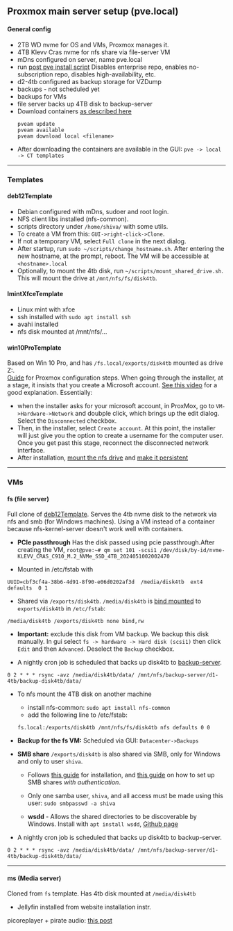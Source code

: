 ## Proxmox main server setup (pve.local) 


#### General config
- 2TB WD nvme for OS and VMs, Proxmox manages it.
- 4TB Klevv Cras nvme for nfs share via file-server VM
- mDns configured on server, name pve.local
- run [post pve install script](https://community-scripts.github.io/ProxmoxVE/scripts?id=post-pve-install) Disables enterprise repo, enables no-subscription repo, disables high-availability, etc.
- d2-4tb configured as backup storage for VZDump
- backups - not scheduled yet
- backups for VMs
- file server backs up 4TB disk to backup-server
- Download containers [as described here](https://pve.proxmox.com/wiki/Linux_Container#pct_container_images)
  ```
  pveam update
  pveam available
  pveam download local <filename>
  ```
- After downloading the containers are available in the GUI: `pve -> local -> CT templates`

---
### Templates

#### deb12Template 
- Debian configured with mDns, sudoer and root login.
- NFS client libs installed (nfs-common).
- scripts directory under `/home/shiva/` with some utils.
- To create a VM from this: `GUI->right-click->Clone`. 
- If not a temporary VM, select `Full clone` in the next dialog.
- After startup, run `sudo ~/scripts/change_hostname.sh`. After entering the new hostname, at the prompt, reboot. The VM will be accessible at `<hostname>.local`
- Optionally, to mount the 4tb disk, run `~/scripts/mount_shared_drive.sh`. This will mount the drive at `/mnt/nfs/fs/disk4tb`.

#### lmintXfceTemplate
- Linux mint with xfce
- ssh installed with `sudo apt install ssh`
- avahi installed
- nfs disk mounted at /mnt/nfs/...

#### win10ProTemplate

Based on Win 10 Pro, and has `/fs.local/exports/disk4tb` mounted as drive Z:. <br>
[Guide](https://pve.proxmox.com/wiki/Windows_10_guest_best_practices)
for Proxmox configuration steps. When going through the installer, at a stage, it insists that you create 
a Microsoft account. [See this video](https://www.youtube.com/watch?v=45n6_7DnrWc)
for a good explanation. Essentially:

  - when the installer asks for your microsoft account, in ProxMox, go to 
`VM->Hardware->Network` and doubple click, which brings up the edit dialog. Select the `Disconnected` checkbox. 
  - Then, in the installer, select `Create account`. At this point, the installer will just give you the option to create a username for the computer user. Once you get past this stage, reconnect the disconnected network interface.
  - After installation, [mount the nfs drive](https://www.dell.com/support/kbdoc/en-us/000019642/ecs-how-to-mount-nfs-share-on-windows-client)
and [make it persistent](https://www.opswat.com/docs/mdss/knowledge-base/windows-deployment--how-to-create-a-persistent-mount-for-smb-and)


---
### VMs

#### fs (file server)
Full clone of [deb12Template](#deb12template). Serves the 4tb nvme disk to the network via nfs and smb (for Windows machines). Using a VM instead of a container because nfs-kernel-server doesn't work well with containers.

- **PCIe passthrough** Has the disk passed using pcie passthrough.After creating the VM,
```root@pve:~# qm set 101 -scsi1 /dev/disk/by-id/nvme-KLEVV_CRAS_C910_M.2_NVMe_SSD_4TB_2024051002002470```

- Mounted in /etc/fstab with 
```
UUID=cbf3cf4a-38b6-4d91-8f90-e06d0202af3d  /media/disk4tb  ext4  defaults  0 1
```

- Shared via `/exports/disk4tb`. `/media/disk4tb` is [bind mounted](./LinuxHowTos.md#bind-mount) to `exports/disk4tb` in `/etc/fstab`: 
```
/media/disk4tb /exports/disk4tb none bind,rw
```

- **Important:** exclude this disk from VM backup. We backup this disk manually. In gui select `fs -> hardware -> Hard disk (scsi1)` then click `Edit` and then `Advanced`. Deselect the `Backup` checkbox. 

- A nightly cron job is scheduled that backs up disk4tb to [backup-server](./BackupServer.md).
```
0 2 * * * rsync -avz /media/disk4tb/data/ /mnt/nfs/backup-server/d1-4tb/backup-disk4tb/data/
```

- To nfs mount the 4TB disk on another machine
    - install nfs-common: `sudo apt install nfs-common`
    - add the following line to /etc/fstab:<br>
    ```
    fs.local:/exports/disk4tb /mnt/nfs/fs/disk4tb nfs defaults 0 0
    ``` 

- **Backup for the fs VM:**  Scheduled via GUI: `Datacenter->Backups`

- **SMB share** `/exports/disk4tb` is also shared via SMB, only for Windows and only to user `shiva`. 
    - Follows [this guide](https://ubuntu.com/tutorials/install-and-configure-samba#2-installing-samba) for installation, and 
[this guide](https://www.virtono.com/community/tutorial-how-to/samba-sharing-with-authentication/) on how to set up SMB shares *with authentication*.


    - Only one samba user, `shiva`, and all access must be made using this user: `sudo smbpasswd -a shiva`

    - **wsdd** - Allows the shared directories to be discoverable by Windows. Install with `apt install wsdd`, [Github page](https://github.com/christgau/wsdd/tree/master)


- A nightly cron job is scheduled that backs up disk4tb to backup-server.
```
0 2 * * * rsync -avz /media/disk4tb/data/ /mnt/nfs/backup-server/d1-4tb/backup-disk4tb/data/
```
---
#### ms (Media server)
Cloned from `fs` template. Has 4tb disk mounted at `/media/disk4tb`
- Jellyfin installed from website installation instr.   


picoreplayer + pirate audio: [this post](https://forums.lyrion.org/forum/user-forums/linux-unix/108174-jivelite-on-a-pirate-audio-240x240-screen/page24?111502-Jivelite-on-a-Pirate-Audio-240x240-screen=&viewfull=1#post1421255)




















